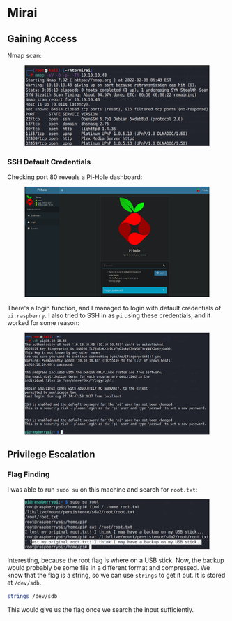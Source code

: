 # Mirai

## Gaining Access

Nmap scan:

<figure><img src="../../../.gitbook/assets/image (814).png" alt=""><figcaption></figcaption></figure>

### SSH Default Credentials

Checking port 80 reveals a Pi-Hole dashboard:

<figure><img src="../../../.gitbook/assets/image (3803).png" alt=""><figcaption></figcaption></figure>

There's a login function, and I managed to login with default credentials of `pi:raspberry`. I also tried to SSH in as `pi` using these credentials, and it worked for some reason:

<figure><img src="../../../.gitbook/assets/image (2230).png" alt=""><figcaption></figcaption></figure>

## Privilege Escalation

### Flag Finding

I was able to run `sudo su` on this machine and search for `root.txt`:

<figure><img src="../../../.gitbook/assets/image (1814).png" alt=""><figcaption></figcaption></figure>

Interesting, because the root flag is where on a USB stick. Now, the backup would probably be some file in a different format and compressed. We know that the flag is a string, so we can use `strings` to get it out. It is stored at `/dev/sdb`.&#x20;

```bash
strings /dev/sdb
```

This would give us the flag once we search the input sufficiently.
